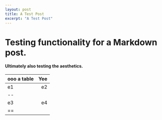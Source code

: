 ```yaml
---
layout: post
title: A Test Post
excerpt: "A Test Post"
---
```


# Testing functionality for a Markdown post.

#### Ultimately also testing the aesthetics.


| ooo a table | Yee |
|:--|--:|
| e1 | e2 |
|--
| e3 | e4 |
|==
